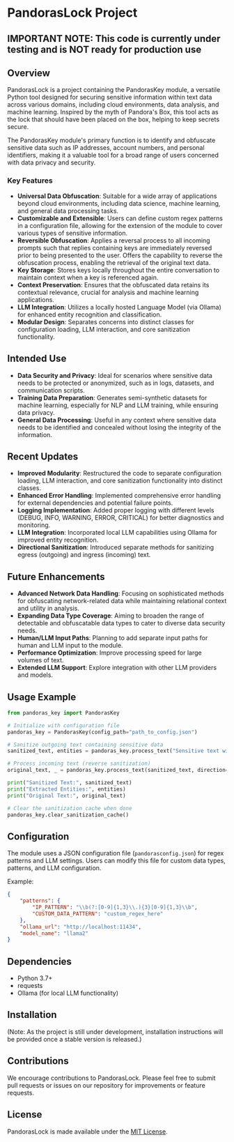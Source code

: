 # PandorasLock Project

## IMPORTANT NOTE: This code is currently under testing and is NOT ready for production use

## Overview

PandorasLock is a project containing the PandorasKey module, a versatile Python tool designed for securing sensitive information within text data across various domains, including cloud environments, data analysis, and machine learning. Inspired by the myth of Pandora's Box, this tool acts as the lock that should have been placed on the box, helping to keep secrets secure.

The PandorasKey module's primary function is to identify and obfuscate sensitive data such as IP addresses, account numbers, and personal identifiers, making it a valuable tool for a broad range of users concerned with data privacy and security.

### Key Features

- **Universal Data Obfuscation**: Suitable for a wide array of applications beyond cloud environments, including data science, machine learning, and general data processing tasks.
- **Customizable and Extensible**: Users can define custom regex patterns in a configuration file, allowing for the extension of the module to cover various types of sensitive information.
- **Reversible Obfuscation**: Applies a reversal process to all incoming prompts such that replies containing keys are immediately reversed prior to being presented to the user. Offers the capability to reverse the obfuscation process, enabling the retrieval of the original text data.
- **Key Storage**: Stores keys locally throughout the entire conversation to maintain context when a key is referenced again.
- **Context Preservation**: Ensures that the obfuscated data retains its contextual relevance, crucial for analysis and machine learning applications.
- **LLM Integration**: Utilizes a locally hosted Language Model (via Ollama) for enhanced entity recognition and classification.
- **Modular Design**: Separates concerns into distinct classes for configuration loading, LLM interaction, and core sanitization functionality.

## Intended Use

- **Data Security and Privacy**: Ideal for scenarios where sensitive data needs to be protected or anonymized, such as in logs, datasets, and communication scripts.
- **Training Data Preparation**: Generates semi-synthetic datasets for machine learning, especially for NLP and LLM training, while ensuring data privacy.
- **General Data Processing**: Useful in any context where sensitive data needs to be identified and concealed without losing the integrity of the information.

## Recent Updates

- **Improved Modularity**: Restructured the code to separate configuration loading, LLM interaction, and core sanitization functionality into distinct classes.
- **Enhanced Error Handling**: Implemented comprehensive error handling for external dependencies and potential failure points.
- **Logging Implementation**: Added proper logging with different levels (DEBUG, INFO, WARNING, ERROR, CRITICAL) for better diagnostics and monitoring.
- **LLM Integration**: Incorporated local LLM capabilities using Ollama for improved entity recognition.
- **Directional Sanitization**: Introduced separate methods for sanitizing egress (outgoing) and ingress (incoming) text.

## Future Enhancements

- **Advanced Network Data Handling**: Focusing on sophisticated methods for obfuscating network-related data while maintaining relational context and utility in analysis.
- **Expanding Data Type Coverage**: Aiming to broaden the range of detectable and obfuscatable data types to cater to diverse data security needs.
- **Human/LLM Input Paths**: Planning to add separate input paths for human and LLM input to the module.
- **Performance Optimization**: Improve processing speed for large volumes of text.
- **Extended LLM Support**: Explore integration with other LLM providers and models.

## Usage Example

```python
from pandoras_key import PandorasKey

# Initialize with configuration file
pandoras_key = PandorasKey(config_path="path_to_config.json")

# Sanitize outgoing text containing sensitive data
sanitized_text, entities = pandoras_key.process_text("Sensitive text with IP: 192.168.1.1", direction="egress")

# Process incoming text (reverse sanitization)
original_text, _ = pandoras_key.process_text(sanitized_text, direction="ingress")

print("Sanitized Text:", sanitized_text)
print("Extracted Entities:", entities)
print("Original Text:", original_text)

# Clear the sanitization cache when done
pandoras_key.clear_sanitization_cache()
```

## Configuration

The module uses a JSON configuration file (`pandorasconfig.json`) for regex patterns and LLM settings. Users can modify this file for custom data types, patterns, and LLM configuration.

Example:

```json
{
    "patterns": {
        "IP_PATTERN": "\\b(?:[0-9]{1,3}\\.){3}[0-9]{1,3}\\b",
        "CUSTOM_DATA_PATTERN": "custom_regex_here"
    },
    "ollama_url": "http://localhost:11434",
    "model_name": "llama2"
}
```

## Dependencies

- Python 3.7+
- requests
- Ollama (for local LLM functionality)

## Installation

(Note: As the project is still under development, installation instructions will be provided once a stable version is released.)

## Contributions

We encourage contributions to PandorasLock. Please feel free to submit pull requests or issues on our repository for improvements or feature requests.

## License

PandorasLock is made available under the [MIT License](https://opensource.org/licenses/MIT).
